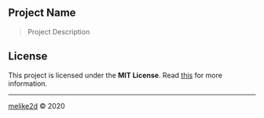 ## Project Name

> Project Description

## License

This project is licensed under the **MIT License**. Read [this](/LICENSE) for more information.

---

[melike2d](https://dimensional.fun/) &copy; 2020
